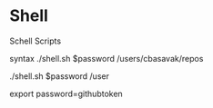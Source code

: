 # Shell
Schell Scripts

syntax
./shell.sh $password /users/cbasavak/repos



./shell.sh $password /user



export password=githubtoken

